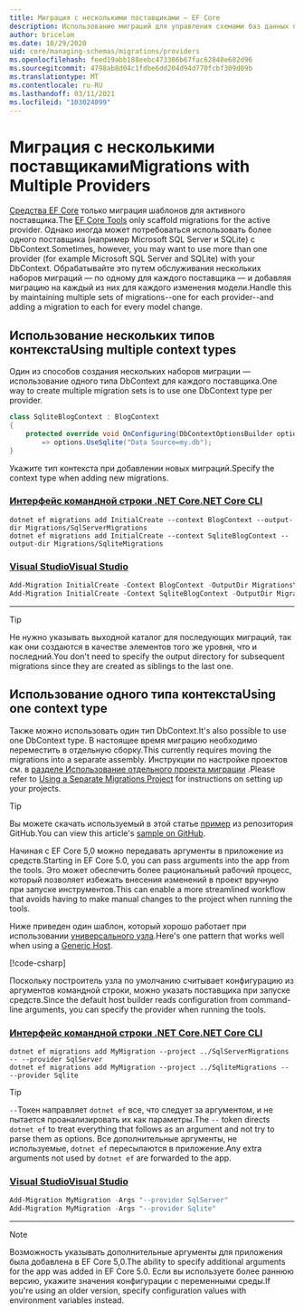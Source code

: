 ```yaml
---
title: Миграция с несколькими поставщиками — EF Core
description: Использование миграций для управления схемами баз данных при использовании нескольких поставщиков баз данных с Entity Framework Core
author: bricelam
ms.date: 10/29/2020
uid: core/managing-schemas/migrations/providers
ms.openlocfilehash: feed19abb188eebc473386b67fac62848e682d96
ms.sourcegitcommit: 4798ab8d04c1fdbe6dd204d94d770fcbf309d09b
ms.translationtype: MT
ms.contentlocale: ru-RU
ms.lasthandoff: 03/11/2021
ms.locfileid: "103024099"
---
```

# <a name="migrations-with-multiple-providers"></a><span data-ttu-id="2cd5e-103">Миграция с несколькими поставщиками</span><span class="sxs-lookup"><span data-stu-id="2cd5e-103">Migrations with Multiple Providers</span></span>

<span data-ttu-id="2cd5e-104">[Средства EF Core](xref:core/cli/index) только миграция шаблонов для активного поставщика.</span><span class="sxs-lookup"><span data-stu-id="2cd5e-104">The [EF Core Tools](xref:core/cli/index) only scaffold migrations for the active provider.</span></span> <span data-ttu-id="2cd5e-105">Однако иногда может потребоваться использовать более одного поставщика (например Microsoft SQL Server и SQLite) с DbContext.</span><span class="sxs-lookup"><span data-stu-id="2cd5e-105">Sometimes, however, you may want to use more than one provider (for example Microsoft SQL Server and SQLite) with your DbContext.</span></span> <span data-ttu-id="2cd5e-106">Обрабатывайте это путем обслуживания нескольких наборов миграций — по одному для каждого поставщика — и добавляя миграцию на каждый из них для каждого изменения модели.</span><span class="sxs-lookup"><span data-stu-id="2cd5e-106">Handle this by maintaining multiple sets of migrations--one for each provider--and adding a migration to each for every model change.</span></span>

## <a name="using-multiple-context-types"></a><span data-ttu-id="2cd5e-107">Использование нескольких типов контекста</span><span class="sxs-lookup"><span data-stu-id="2cd5e-107">Using multiple context types</span></span>

<span data-ttu-id="2cd5e-108">Один из способов создания нескольких наборов миграции — использование одного типа DbContext для каждого поставщика.</span><span class="sxs-lookup"><span data-stu-id="2cd5e-108">One way to create multiple migration sets is to use one DbContext type per provider.</span></span>

```csharp
class SqliteBlogContext : BlogContext
{
    protected override void OnConfiguring(DbContextOptionsBuilder options)
        => options.UseSqlite("Data Source=my.db");
}
```

<span data-ttu-id="2cd5e-109">Укажите тип контекста при добавлении новых миграций.</span><span class="sxs-lookup"><span data-stu-id="2cd5e-109">Specify the context type when adding new migrations.</span></span>

### <a name="net-core-cli"></a>[<span data-ttu-id="2cd5e-110">Интерфейс командной строки .NET Core</span><span class="sxs-lookup"><span data-stu-id="2cd5e-110">.NET Core CLI</span></span>](#tab/dotnet-core-cli)

```dotnetcli
dotnet ef migrations add InitialCreate --context BlogContext --output-dir Migrations/SqlServerMigrations
dotnet ef migrations add InitialCreate --context SqliteBlogContext --output-dir Migrations/SqliteMigrations
```

### <a name="visual-studio"></a>[<span data-ttu-id="2cd5e-111">Visual Studio</span><span class="sxs-lookup"><span data-stu-id="2cd5e-111">Visual Studio</span></span>](#tab/vs)

```powershell
Add-Migration InitialCreate -Context BlogContext -OutputDir Migrations\SqlServerMigrations
Add-Migration InitialCreate -Context SqliteBlogContext -OutputDir Migrations\SqliteMigrations
```

***

> [!TIP]
> <span data-ttu-id="2cd5e-112">Не нужно указывать выходной каталог для последующих миграций, так как они создаются в качестве элементов того же уровня, что и последний.</span><span class="sxs-lookup"><span data-stu-id="2cd5e-112">You don't need to specify the output directory for subsequent migrations since they are created as siblings to the last one.</span></span>

## <a name="using-one-context-type"></a><span data-ttu-id="2cd5e-113">Использование одного типа контекста</span><span class="sxs-lookup"><span data-stu-id="2cd5e-113">Using one context type</span></span>

<span data-ttu-id="2cd5e-114">Также можно использовать один тип DbContext.</span><span class="sxs-lookup"><span data-stu-id="2cd5e-114">It's also possible to use one DbContext type.</span></span> <span data-ttu-id="2cd5e-115">В настоящее время миграцию необходимо переместить в отдельную сборку.</span><span class="sxs-lookup"><span data-stu-id="2cd5e-115">This currently requires moving the migrations into a separate assembly.</span></span> <span data-ttu-id="2cd5e-116">Инструкции по настройке проектов см. в [разделе Использование отдельного проекта миграции](xref:core/managing-schemas/migrations/projects) .</span><span class="sxs-lookup"><span data-stu-id="2cd5e-116">Please refer to [Using a Separate Migrations Project](xref:core/managing-schemas/migrations/projects) for instructions on setting up your projects.</span></span>

> [!TIP]
> <span data-ttu-id="2cd5e-117">Вы можете скачать используемый в этой статье [пример](https://github.com/dotnet/EntityFramework.Docs/tree/main/samples/core/Schemas/TwoProjectMigrations) из репозитория GitHub.</span><span class="sxs-lookup"><span data-stu-id="2cd5e-117">You can view this article's [sample on GitHub](https://github.com/dotnet/EntityFramework.Docs/tree/main/samples/core/Schemas/TwoProjectMigrations).</span></span>

<span data-ttu-id="2cd5e-118">Начиная с EF Core 5,0 можно передавать аргументы в приложение из средств.</span><span class="sxs-lookup"><span data-stu-id="2cd5e-118">Starting in EF Core 5.0, you can pass arguments into the app from the tools.</span></span> <span data-ttu-id="2cd5e-119">Это может обеспечить более рациональный рабочий процесс, который позволяет избежать внесения изменений в проект вручную при запуске инструментов.</span><span class="sxs-lookup"><span data-stu-id="2cd5e-119">This can enable a more streamlined workflow that avoids having to make manual changes to the project when running the tools.</span></span>

<span data-ttu-id="2cd5e-120">Ниже приведен один шаблон, который хорошо работает при использовании [универсального узла](/dotnet/core/extensions/generic-host).</span><span class="sxs-lookup"><span data-stu-id="2cd5e-120">Here's one pattern that works well when using a [Generic Host](/dotnet/core/extensions/generic-host).</span></span>

[!code-csharp[](../../../../samples/core/Schemas/TwoProjectMigrations/WorkerService1/Program.cs#snippet_CreateHostBuilder)]

<span data-ttu-id="2cd5e-121">Поскольку построитель узла по умолчанию считывает конфигурацию из аргументов командной строки, можно указать поставщика при запуске средств.</span><span class="sxs-lookup"><span data-stu-id="2cd5e-121">Since the default host builder reads configuration from command-line arguments, you can specify the provider when running the tools.</span></span>

### <a name="net-core-cli"></a>[<span data-ttu-id="2cd5e-122">Интерфейс командной строки .NET Core</span><span class="sxs-lookup"><span data-stu-id="2cd5e-122">.NET Core CLI</span></span>](#tab/dotnet-core-cli)

```dotnetcli
dotnet ef migrations add MyMigration --project ../SqlServerMigrations -- --provider SqlServer
dotnet ef migrations add MyMigration --project ../SqliteMigrations -- --provider Sqlite
```

> [!TIP]
> <span data-ttu-id="2cd5e-123">`--`Токен направляет `dotnet ef` все, что следует за аргументом, и не пытается проанализировать их как параметры.</span><span class="sxs-lookup"><span data-stu-id="2cd5e-123">The `--` token directs `dotnet ef` to treat everything that follows as an argument and not try to parse them as options.</span></span> <span data-ttu-id="2cd5e-124">Все дополнительные аргументы, не используемые, `dotnet ef` пересылаются в приложение.</span><span class="sxs-lookup"><span data-stu-id="2cd5e-124">Any extra arguments not used by `dotnet ef` are forwarded to the app.</span></span>

### <a name="visual-studio"></a>[<span data-ttu-id="2cd5e-125">Visual Studio</span><span class="sxs-lookup"><span data-stu-id="2cd5e-125">Visual Studio</span></span>](#tab/vs)

```powershell
Add-Migration MyMigration -Args "--provider SqlServer"
Add-Migration MyMigration -Args "--provider Sqlite"
```

***

> [!NOTE]
> <span data-ttu-id="2cd5e-126">Возможность указывать дополнительные аргументы для приложения была добавлена в EF Core 5,0.</span><span class="sxs-lookup"><span data-stu-id="2cd5e-126">The ability to specify additional arguments for the app was added in EF Core 5.0.</span></span> <span data-ttu-id="2cd5e-127">Если вы используете более раннюю версию, укажите значения конфигурации с переменными среды.</span><span class="sxs-lookup"><span data-stu-id="2cd5e-127">If you're using an older version, specify configuration values with environment variables instead.</span></span>
